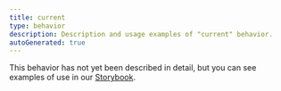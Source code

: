 ```yaml
---
title: current
type: behavior
description: Description and usage examples of "current" behavior.
autoGenerated: true
---
```


This behavior has not yet been described in detail, but you can see examples of use in our [Storybook](/storybook).